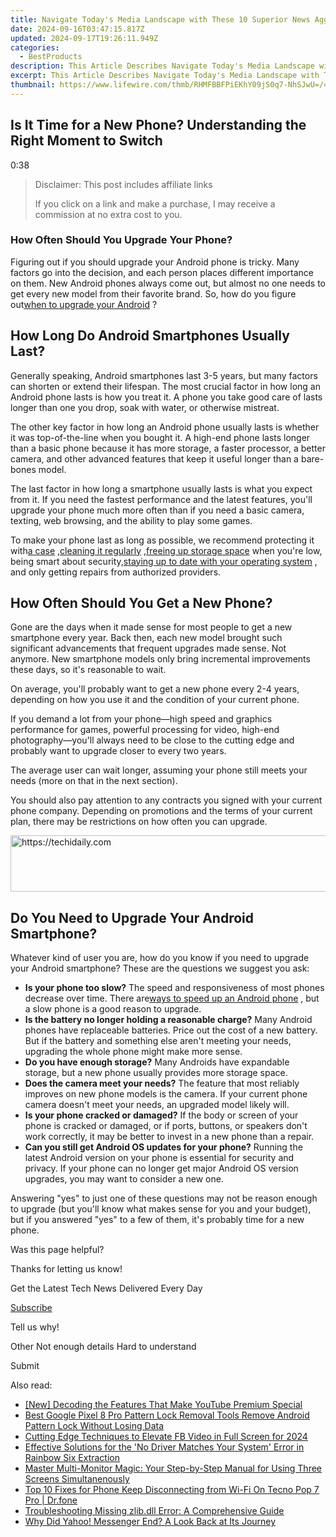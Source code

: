 ```yaml
---
title: Navigate Today's Media Landscape with These 10 Superior News Aggregators
date: 2024-09-16T03:47:15.817Z
updated: 2024-09-17T19:26:11.949Z
categories:
  - BestProducts
description: This Article Describes Navigate Today's Media Landscape with These 10 Superior News Aggregators
excerpt: This Article Describes Navigate Today's Media Landscape with These 10 Superior News Aggregators
thumbnail: https://www.lifewire.com/thmb/RHMFBBFPiEKhY09jS0q7-NhSJwU=/400x300/filters:no_upscale():max_bytes(150000):strip_icc():format(webp)/Flipboard-5c464aa846e0fb0001dd8746.jpg
---
```


## Is It Time for a New Phone? Understanding the Right Moment to Switch
0:38

>  Disclaimer: This post includes affiliate links
>
>  If you click on a link and make a purchase, I may receive a commission at no extra cost to you.
>

### How Often Should You Upgrade Your Phone?

 Figuring out if you should upgrade your Android phone is tricky. Many factors go into the decision, and each person places different importance on them. New Android phones always come out, but almost no one needs to get every new model from their favorite brand. So, how do you figure out[when to upgrade your Android](https://www.lifewire.com/new-android-phone-or-wait-1616824) ?

## How Long Do Android Smartphones Usually Last?

 Generally speaking, Android smartphones last 3-5 years, but many factors can shorten or extend their lifespan. The most crucial factor in how long an Android phone lasts is how you treat it. A phone you take good care of lasts longer than one you drop, soak with water, or otherwise mistreat.

 The other key factor in how long an Android phone usually lasts is whether it was top-of-the-line when you bought it. A high-end phone lasts longer than a basic phone because it has more storage, a faster processor, a better camera, and other advanced features that keep it useful longer than a bare-bones model.

 The last factor in how long a smartphone usually lasts is what you expect from it. If you need the fastest performance and the latest features, you'll upgrade your phone much more often than if you need a basic camera, texting, web browsing, and the ability to play some games.  

 To make your phone last as long as possible, we recommend protecting it with[a case](https://www.lifewire.com/best-android-cases-4050600) ,[cleaning it regularly](https://www.lifewire.com/how-to-clean-phone-screen-4688907) ,[freeing up storage space](https://www.lifewire.com/free-up-space-on-android-5101088) when you're low, being smart about security,[staying up to date with your operating system](https://www.lifewire.com/update-your-android-os-121662) , and only getting repairs from authorized providers.

## How Often Should You Get a New Phone?

 Gone are the days when it made sense for most people to get a new smartphone every year. Back then, each new model brought such significant advancements that frequent upgrades made sense. Not anymore. New smartphone models only bring incremental improvements these days, so it's reasonable to wait.

 On average, you'll probably want to get a new phone every 2-4 years, depending on how you use it and the condition of your current phone.

 If you demand a lot from your phone—high speed and graphics performance for games, powerful processing for video, high-end photography—you'll always need to be close to the cutting edge and probably want to upgrade closer to every two years.

 The average user can wait longer, assuming your phone still meets your needs (more on that in the next section).

 You should also pay attention to any contracts you signed with your current phone company. Depending on promotions and the terms of your current plan, there may be restrictions on how often you can upgrade.

<!-- affiliate ads begin -->
<a href="https://appsumo.8odi.net/c/5597632/2075482/7443" target="_top" id="2075482">
  <img src="//a.impactradius-go.com/display-ad/7443-2075482" border="0" alt="https://techidaily.com" width="728" height="90"/>
</a>
<img height="0" width="0" src="https://appsumo.8odi.net/i/5597632/2075482/7443" style="position:absolute;visibility:hidden;" border="0" />
<!-- affiliate ads end -->

## Do You Need to Upgrade Your Android Smartphone?

 Whatever kind of user you are, how do you know if you need to upgrade your Android smartphone? These are the questions we suggest you ask:

* **Is your phone too slow?** The speed and responsiveness of most phones decrease over time. There are[ways to speed up an Android phone](https://www.lifewire.com/make-android-faster-7105795) , but a slow phone is a good reason to upgrade.
* **Is the battery no longer holding a reasonable charge?** Many Android phones have replaceable batteries. Price out the cost of a new battery. But if the battery and something else aren't meeting your needs, upgrading the whole phone might make more sense.
* **Do you have enough storage?** Many Androids have expandable storage, but a new phone usually provides more storage space.
* **Does the camera meet your needs?** The feature that most reliably improves on new phone models is the camera. If your current phone camera doesn't meet your needs, an upgraded model likely will.
* **Is your phone cracked or damaged?** If the body or screen of your phone is cracked or damaged, or if ports, buttons, or speakers don't work correctly, it may be better to invest in a new phone than a repair.
* **Can you still get Android OS updates for your phone?** Running the latest Android version on your phone is essential for security and privacy. If your phone can no longer get major Android OS version upgrades, you may want to consider a new one.

 Answering "yes" to just one of these questions may not be reason enough to upgrade (but you'll know what makes sense for you and your budget), but if you answered "yes" to a few of them, it's probably time for a new phone.  

Was this page helpful?

Thanks for letting us know!

 Get the Latest Tech News Delivered Every Day

[Subscribe](https://www.lifewire.com/#)

Tell us why!

 Other  Not enough details  Hard to understand

 Submit

<ins class="adsbygoogle"
     style="display:block"
     data-ad-format="autorelaxed"
     data-ad-client="ca-pub-7571918770474297"
     data-ad-slot="1223367746"></ins>

<ins class="adsbygoogle"
     style="display:block"
     data-ad-client="ca-pub-7571918770474297"
     data-ad-slot="8358498916"
     data-ad-format="auto"
     data-full-width-responsive="true"></ins>

<span class="atpl-alsoreadstyle">Also read:</span>
<div><ul>
<li><a href="https://youtube-tips.techidaily.com/ecoding-the-features-that-make-youtube-premium-special/"><u>[New] Decoding the Features That Make YouTube Premium Special</u></a></li>
<li><a href="https://unlock-android.techidaily.com/best-google-pixel-8-pro-pattern-lock-removal-tools-remove-android-pattern-lock-without-losing-data-by-drfone-android/"><u>Best Google Pixel 8 Pro Pattern Lock Removal Tools Remove Android Pattern Lock Without Losing Data</u></a></li>
<li><a href="https://facebook-videos.techidaily.com/cutting-edge-techniques-to-elevate-fb-video-in-full-screen-for-2024/"><u>Cutting Edge Techniques to Elevate FB Video in Full Screen for 2024</u></a></li>
<li><a href="https://win-answers.techidaily.com/effective-solutions-for-the-no-driver-matches-your-system-error-in-rainbow-six-extraction/"><u>Effective Solutions for the 'No Driver Matches Your System' Error in Rainbow Six Extraction</u></a></li>
<li><a href="https://techtrends.techidaily.com/master-multi-monitor-magic-your-step-by-step-manual-for-using-three-screens-simultanenously/"><u>Master Multi-Monitor Magic: Your Step-by-Step Manual for Using Three Screens Simultanenously</u></a></li>
<li><a href="https://howto.techidaily.com/top-10-fixes-for-phone-keep-disconnecting-from-wi-fi-on-tecno-pop-7-pro-drfone-by-drfone-fix-android-problems-fix-android-problems/"><u>Top 10 Fixes for Phone Keep Disconnecting from Wi-Fi On Tecno Pop 7 Pro | Dr.fone</u></a></li>
<li><a href="https://techtrends.techidaily.com/1722900422983-troubleshooting-missing-zlibdll-error-a-comprehensive-guide/"><u>Troubleshooting Missing zlib.dll Error: A Comprehensive Guide</u></a></li>
<li><a href="https://techtrends.techidaily.com/why-did-yahoo-messenger-end-a-look-back-at-its-journey/"><u>Why Did Yahoo! Messenger End? A Look Back at Its Journey</u></a></li>
</ul></div>

